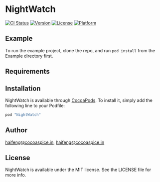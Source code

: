 # NightWatch

[![CI Status](http://img.shields.io/travis/haifeng@cocoaspice.in/NightWatch.svg?style=flat)](https://travis-ci.org/haifeng@cocoaspice.in/NightWatch)
[![Version](https://img.shields.io/cocoapods/v/NightWatch.svg?style=flat)](http://cocoapods.org/pods/NightWatch)
[![License](https://img.shields.io/cocoapods/l/NightWatch.svg?style=flat)](http://cocoapods.org/pods/NightWatch)
[![Platform](https://img.shields.io/cocoapods/p/NightWatch.svg?style=flat)](http://cocoapods.org/pods/NightWatch)

## Example

To run the example project, clone the repo, and run `pod install` from the Example directory first.

## Requirements

## Installation

NightWatch is available through [CocoaPods](http://cocoapods.org). To install
it, simply add the following line to your Podfile:

```ruby
pod "NightWatch"
```

## Author

haifeng@cocoaspice.in, haifeng@cocoaspice.in

## License

NightWatch is available under the MIT license. See the LICENSE file for more info.
